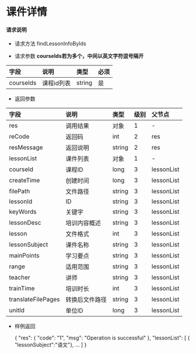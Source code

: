 # 课件详情

#### **请求说明**

* 请求方法 findLessonInfoByIds

* 请求参数
**courseIds若为多个，中间以英文字符逗号隔开**

| 字段 | 说明 | 类型 | 必须 |
| :--- | :--- | :--- | :--- |
| courseIds| 课程id列表 | string | 是 |

* 返回参数

| 字段 | 说明 | 类型 | 级别 | 父节点 |
| :--- | :--- | :--- | :--- | :--- |
| res | 调用结果 | 对象 | 1 | - |
| reCode | 返回码| int | 2 | res |
| resMessage| 返回说明 | string | 2 | res |
| lessonList| 课件列表 | 对象 | 1 | - |
| courseId| 课程ID| long | 3 | lessonList|
| createTime| 创建时间 | long| 3 | lessonList|
| filePath | 文件路径 | string | 3 | lessonList|
| lessonId| ID | string | 3 | lessonList|
| keyWords | 关键字 | string | 3 | lessonList|
|lessonDesc| 培训内容概述 | string | 3 | lessonList|
|lesson| 文件格式 | int | 3 | lessonList|
|lessonSubject | 课件名称 | string | 3 | lessonList|
|mainPoints | 学习要点 | string | 3 | lessonList|
|range| 适用范围 | string | 3 | lessonList|
|teacher | 讲师 | string | 3 | lessonList|
|trainTime | 培训时长 | int | 3 | lessonList|
|translateFilePages | 转换后文件路径 | string | 3 | lessonList|
|unitId| 单位ID | long | 3 | lessonList|

* 样例返回


    {
    "res": 
        {
            "code": "1", 
            "msg": "Operation is successful"
        },
    "lessonList":
        [
           { "lessonSubject":"语文"},
            ...
        ] 
    }
